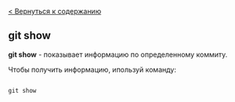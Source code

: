 [< Вернуться к содержанию](./readme.md)

## git show

**git show** - показывает информацию по определенному коммиту.

Чтобы получить информацию, ипользуй команду:

```bash=

git show
```